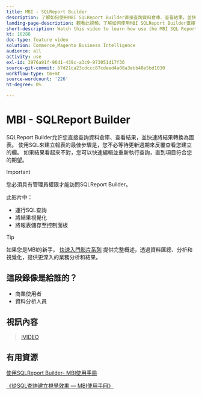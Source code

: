 ```yaml
---
title: MBI - SQLReport Builder
description: 了解如何使用MBI SQLReport Builder直接查詢資料倉庫、查看結果，並快速將結果轉換為圖表。
landing-page-description: 觀看此視頻，了解如何使用MBI SQLReport Builder直接查詢資料倉庫、查看結果，並快速將結果轉換為圖表。
short-description: Watch this video to learn how use the MBI SQL Report Builder to directly query your data warehouse, view the results, and quickly transform them into a chart.
kt: 10288
doc-type: feature video
solution: Commerce,Magento Business Intelligence
audience: all
activity: use
exl-id: 3976a91f-96d1-439c-a3c9-973051d17f36
source-git-commit: 67d21ca23cdccc87cdeed4a08a3ebb48e5bd1030
workflow-type: tm+mt
source-wordcount: '226'
ht-degree: 0%

---
```


# MBI - SQLReport Builder

SQLReport Builder允許您直接查詢資料倉庫、查看結果，並快速將結果轉換為圖表。 使用SQL來建立報表的最佳步驟是，您不必等待更新週期來反覆查看您建立的欄。 如果結果看起來不對，您可以快速編輯並重新執行查詢，直到項目符合您的期望。

>[!IMPORTANT]
>
>您必須具有管理員權限才能訪問SQLReport Builder。

此影片中：

- 運行SQL查詢
- 將結果視覺化
- 將報表儲存至控制面板

>[!TIP]
>
>如果您是MBI的新手， [快速入門影片系列](1-overview.md) 提供完整概述，透過資料匯總、分析和視覺化，提供更深入的業務分析和結果。

## 這段錄像是給誰的？

- 商業使用者
- 資料分析人員

## 視訊內容

>[!VIDEO](https://video.tv.adobe.com/v/342406?quality=12&learn=on)

## 有用資源

[使用SQLReport Builder- MBI使用手冊](https://experienceleague.adobe.com/docs/commerce-business-intelligence/mbi/analyze/sql/sql-rpt-bldr.html)

[《從SQL查詢建立視覺效果 — MBI使用手冊》](https://experienceleague.adobe.com/docs/commerce-business-intelligence/mbi/tutorials/create-visuals-from-sql.html)
